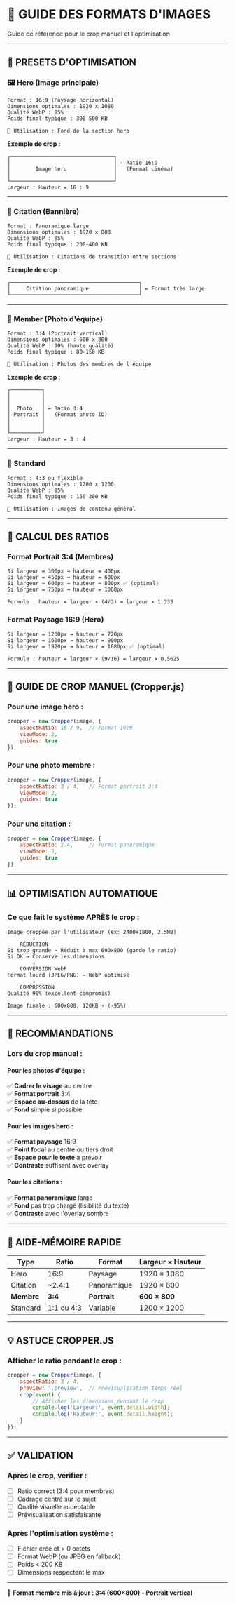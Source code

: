 # 📐 GUIDE DES FORMATS D'IMAGES

Guide de référence pour le crop manuel et l'optimisation

---

## 🎯 PRESETS D'OPTIMISATION

### 🖼️ Hero (Image principale)
```
Format : 16:9 (Paysage horizontal)
Dimensions optimales : 1920 x 1080
Qualité WebP : 85%
Poids final typique : 300-500 KB

📌 Utilisation : Fond de la section hero
```

**Exemple de crop :**
```
┌─────────────────────────────────┐
│                                 │ ← Ratio 16:9
│        Image hero               │   (Format cinéma)
│                                 │
└─────────────────────────────────┘
Largeur : Hauteur = 16 : 9
```

---

### 🎨 Citation (Bannière)
```
Format : Panoramique large
Dimensions optimales : 1920 x 800
Qualité WebP : 85%
Poids final typique : 200-400 KB

📌 Utilisation : Citations de transition entre sections
```

**Exemple de crop :**
```
┌─────────────────────────────────────────┐
│     Citation panoramique                │ ← Format très large
└─────────────────────────────────────────┘
```

---

### 👤 Member (Photo d'équipe)
```
Format : 3:4 (Portrait vertical)
Dimensions optimales : 600 x 800
Qualité WebP : 90% (haute qualité)
Poids final typique : 80-150 KB

📌 Utilisation : Photos des membres de l'équipe
```

**Exemple de crop :**
```
┌──────────┐
│          │
│          │
│  Photo   │ ← Ratio 3:4
│ Portrait │   (Format photo ID)
│          │
│          │
└──────────┘
Largeur : Hauteur = 3 : 4
```

---

### 📄 Standard
```
Format : 4:3 ou flexible
Dimensions optimales : 1200 x 1200
Qualité WebP : 85%
Poids final typique : 150-300 KB

📌 Utilisation : Images de contenu général
```

---

## 🔢 CALCUL DES RATIOS

### Format Portrait 3:4 (Membres)
```
Si largeur = 300px → hauteur = 400px
Si largeur = 450px → hauteur = 600px
Si largeur = 600px → hauteur = 800px ✅ (optimal)
Si largeur = 750px → hauteur = 1000px

Formule : hauteur = largeur × (4/3) = largeur × 1.333
```

### Format Paysage 16:9 (Hero)
```
Si largeur = 1280px → hauteur = 720px
Si largeur = 1600px → hauteur = 900px
Si largeur = 1920px → hauteur = 1080px ✅ (optimal)

Formule : hauteur = largeur × (9/16) = largeur × 0.5625
```

---

## 🎨 GUIDE DE CROP MANUEL (Cropper.js)

### Pour une image hero :
```javascript
cropper = new Cropper(image, {
    aspectRatio: 16 / 9,  // Format 16:9
    viewMode: 2,
    guides: true
});
```

### Pour une photo membre :
```javascript
cropper = new Cropper(image, {
    aspectRatio: 3 / 4,   // Format portrait 3:4
    viewMode: 2,
    guides: true
});
```

### Pour une citation :
```javascript
cropper = new Cropper(image, {
    aspectRatio: 2.4,     // Format panoramique
    viewMode: 2,
    guides: true
});
```

---

## 📊 OPTIMISATION AUTOMATIQUE

### Ce que fait le système APRÈS le crop :

```
Image croppée par l'utilisateur (ex: 2400x1800, 2.5MB)
        ↓
    RÉDUCTION
Si trop grande → Réduit à max 600x800 (garde le ratio)
Si OK → Conserve les dimensions
        ↓
    CONVERSION WebP
Format lourd (JPEG/PNG) → WebP optimisé
        ↓
    COMPRESSION
Qualité 90% (excellent compromis)
        ↓
Image finale : 600x800, 120KB ⚡ (-95%)
```

---

## 🎯 RECOMMANDATIONS

### Lors du crop manuel :

#### Pour les photos d'équipe :
✅ **Cadrer le visage** au centre  
✅ **Format portrait** 3:4  
✅ **Espace au-dessus** de la tête  
✅ **Fond** simple si possible  

#### Pour les images hero :
✅ **Format paysage** 16:9  
✅ **Point focal** au centre ou tiers droit  
✅ **Espace pour le texte** à prévoir  
✅ **Contraste** suffisant avec overlay  

#### Pour les citations :
✅ **Format panoramique** large  
✅ **Fond** pas trop chargé (lisibilité du texte)  
✅ **Contraste** avec l'overlay sombre  

---

## 📐 AIDE-MÉMOIRE RAPIDE

| Type | Ratio | Format | Largeur × Hauteur |
|------|-------|--------|-------------------|
| Hero | 16:9 | Paysage | 1920 × 1080 |
| Citation | ~2.4:1 | Panoramique | 1920 × 800 |
| **Membre** | **3:4** | **Portrait** | **600 × 800** |
| Standard | 1:1 ou 4:3 | Variable | 1200 × 1200 |

---

## 💡 ASTUCE CROPPER.JS

### Afficher le ratio pendant le crop :
```javascript
cropper = new Cropper(image, {
    aspectRatio: 3 / 4,
    preview: '.preview',  // Prévisualisation temps réel
    crop(event) {
        // Afficher les dimensions pendant le crop
        console.log('Largeur:', event.detail.width);
        console.log('Hauteur:', event.detail.height);
    }
});
```

---

## ✅ VALIDATION

### Après le crop, vérifier :
- [ ] Ratio correct (3:4 pour membres)
- [ ] Cadrage centré sur le sujet
- [ ] Qualité visuelle acceptable
- [ ] Prévisualisation satisfaisante

### Après l'optimisation système :
- [ ] Fichier créé et > 0 octets
- [ ] Format WebP (ou JPEG en fallback)
- [ ] Poids < 200 KB
- [ ] Dimensions respectent le max

---

**📸 Format membre mis à jour : 3:4 (600×800) - Portrait vertical**

